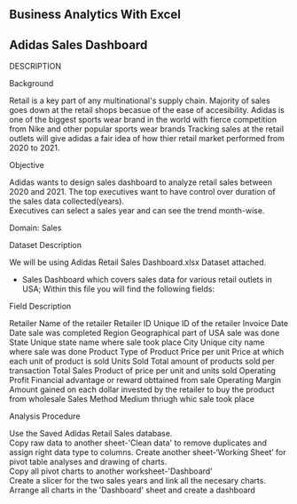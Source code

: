 Business Analytics With Excel
-----------------------------------
Adidas Sales Dashboard
-----------------------------------

DESCRIPTION

Background 

Retail is a key part of any multinational's supply chain. Majority of sales goes down at the retail shops becasue of the ease of accesibility. Adidas is one of the biggest sports wear brand in the world with fierce competition from Nike and other popular sports wear brands Tracking sales at the retail outlets will give adidas a fair idea of how thier retail market performed from 2020 to 2021.

Objective

Adidas wants to design  sales dashboard to analyze retail sales between 2020 and 2021. 
The top executives want to have control over duration of the sales data collected(years).  
Executives can select a sales year and can see the trend month-wise.
  
Domain:  Sales

Dataset Description

We will be using Adidas Retail Sales Dashboard.xlsx Dataset attached.

* Sales Dashboard which covers sales data for various retail outlets in USA;
Within this file you will find the following fields:

Field 	                                          Description

Retailer	                                    Name of the retailer
Retailer ID	                                  Unique ID of the retailer
Invoice Date	                                Date sale was completed
Region                                        Geographical part of USA sale was done
State                                         Unique state name where sale took place
City	                                        Unique city name where sale was done
Product	                                      Type of Product
Price per unit	                              Price at which each unit of product is sold 
Units Sold	                                  Total amount of products sold per transaction
Total Sales	                                  Product of price per unit and units sold
Operating Profit	                            Financial advantage or reward obttained from sale
Operating Margin                              Amount gained on each dollar invested by the retailer to buy the product from wholesale
Sales Method	                                Medium thriugh whic sale took place


Analysis Procedure

Use the Saved Adidas Retail Sales database.    
    Copy raw data to another sheet-'Clean data' to remove duplicates and assign right data type to columns.
    Create another sheet-‘Working Sheet’ for pivot table analyses and drawing of charts.    
    Copy all pivot charts to another worksheet-'Dashboard'     
    Create a slicer for the two sales years and link all the necesary charts.
    Arrange all charts in the 'Dashboard' sheet and create a dashboard  
    
